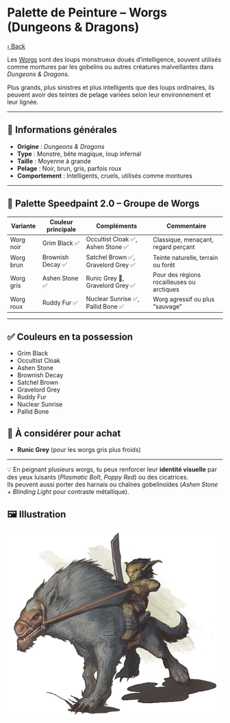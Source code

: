 # Palette de Peinture – Worgs (Dungeons & Dragons)

[‹ Back](../index.md)

Les [Worgs](https://www.dndbeyond.com/monsters/17063-worg) sont des loups monstrueux doués d’intelligence, souvent utilisés comme montures par les gobelins ou autres créatures malveillantes dans _Dungeons & Dragons_.

Plus grands, plus sinistres et plus intelligents que des loups ordinaires, ils peuvent avoir des teintes de pelage variées selon leur environnement et leur lignée.

---

## 🐺 Informations générales

- **Origine** : _Dungeons & Dragons_
- **Type** : Monstre, bête magique, loup infernal
- **Taille** : Moyenne à grande
- **Pelage** : Noir, brun, gris, parfois roux
- **Comportement** : Intelligents, cruels, utilisés comme montures

---

## 🎨 Palette Speedpaint 2.0 – Groupe de Worgs

| Variante  | Couleur principale | Compléments                         | Commentaire                                |
| --------- | ------------------ | ----------------------------------- | ------------------------------------------ |
| Worg noir | Grim Black ✅      | Occultist Cloak ✅, Ashen Stone ✅  | Classique, menaçant, regard perçant        |
| Worg brun | Brownish Decay ✅  | Satchel Brown ✅, Gravelord Grey ✅ | Teinte naturelle, terrain ou forêt         |
| Worg gris | Ashen Stone ✅     | Runic Grey 🛒, Gravelord Grey ✅    | Pour des régions rocailleuses ou arctiques |
| Worg roux | Ruddy Fur ✅       | Nuclear Sunrise ✅, Pallid Bone ✅  | Worg agressif ou plus “sauvage”            |

---

## ✅ Couleurs en ta possession

- Grim Black
- Occultist Cloak
- Ashen Stone
- Brownish Decay
- Satchel Brown
- Gravelord Grey
- Ruddy Fur
- Nuclear Sunrise
- Pallid Bone

## 🛒 À considérer pour achat

- **Runic Grey** (pour les worgs gris plus froids)

---

💡 En peignant plusieurs worgs, tu peux renforcer leur **identité visuelle** par des yeux luisants (_Plasmatic Bolt_, _Poppy Red_) ou des cicatrices.  
Ils peuvent aussi porter des harnais ou chaînes gobelinoïdes (_Ashen Stone_ + _Blinding Light_ pour contraste métallique).

## 🖼️ Illustration

![Illustration](worg.jpg)
